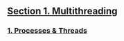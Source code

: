 

## [Section 1. Multithreading](./Section/1-section.md) 
### [1. Processes & Threads](./Section/1-1-Processes-and-Threads.md)
